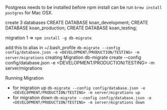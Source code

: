 
Postgress needs to be installed before npm install can be run
`brew install postgres` for Mac OSX.

create 3 databases
CREATE DATABASE koan_development;
CREATE DATABASE koan_production;
CREATE DATABASE koan_testing;


migration
1 => `npm install -g db-migrate`

add this to alias in ~/.bash_profile `db-migrate --config config/database.json -e <DEVELOPMENT/PRODUCTION/TESTING> -m server/migrations`
creating Migration
db-migrate create <name of migration> --config config/database.json -e <DEVELOPMENT/PRODUCTION/TESTING> -m server/migrations

Running Migration
* for migration up
	`db-migrate --config config/database.json -e <DEVELOPMENT/PRODUCTION/TESTING> -m server/migrations up`
* for migration down
	`db-migrate --config config/database.json -e <DEVELOPMENT/PRODUCTION/TESTING> -m server/migrations down`

